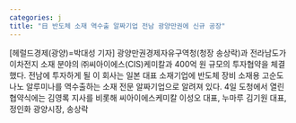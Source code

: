 ```yaml
---
categories: j
title: "日 반도체 소재 역수출 알짜기업 전남 광양만권에 신규 공장"
---
```

[헤럴드경제(광양)=박대성 기자] 광양만권경제자유구역청(청장 송상락)과 전라남도가 이차전지 소재 분야의 ㈜씨아이에스(CIS)케미칼과 400억 원 규모의 투자협약을 체결했다. 전남에 투자하게 될 이 회사는 일본 대표 소재기업에 반도체 장비 소재용 고순도 나노 알루미나를 역수출하는 소재 전문 알짜기업으로 알려져 있다.  4일 도청에서 열린 협약식에는 김영록 지사를 비롯해 씨아이에스케미칼 이성오 대표, 누마루 김기원 대표, 정인화 광양시장, 송상락 